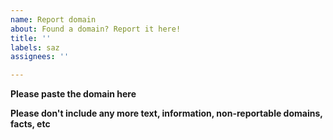 ```yaml
---
name: Report domain
about: Found a domain? Report it here!
title: ''
labels: saz
assignees: ''

---
```


**Please paste the domain here**
<domain>

__Please don't include any more text, information, non-reportable domains, facts, etc__
